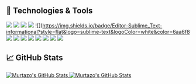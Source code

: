 
## 🔧 Technologies & Tools

![](https://img.shields.io/badge/OS-Linux-informational?style=flat&logo=linux&logoColor=white&color=6aa6f8)
![](https://img.shields.io/badge/OS-Windows-informational?style=flat&logo=windows&logoColor=white&color=6aa6f8)
![](https://img.shields.io/badge/Editor-VS_Code-informational?style=flat&logo=visual-studio-code&logoColor=white&color=6aa6f8)
![](https://img.shields.io/badge/Editor-PyCharm-informational?style=flat&logo=pycharm&logoColor=white&color=6aa6f8)
![](https://img.shields.io/badge/Editor-Sublime_Text-informational?style=flat&logo=sublime-text&logoColor=white&color=6aa6f8
![](https://img.shields.io/badge/Code-Python-informational?style=flat&logo=python&logoColor=white&color=6aa6f8)
![](https://img.shields.io/badge/Code-HTML5-informational?style=flat&logo=html5&logoColor=white&color=6aa6f8)
![](https://img.shields.io/badge/Code-CSS3-informational?style=flat&logo=css3&logoColor=white&color=6aa6f8)
![](https://img.shields.io/badge/Framework-Django-informational?style=flat&logo=django&logoColor=white&color=6aa6f8)
![](https://img.shields.io/badge/Framework-Django_REST_framework-informational?style=flat&logo=django-rest-framework&logoColor=white&color=6aa6f8)
![](https://img.shields.io/badge/Tool-Git-informational?style=flat&logo=git&logoColor=white&color=6aa6f8)
![](https://img.shields.io/badge/Tool-GitHub-informational?style=flat&logo=github&logoColor=white&color=6aa6f8)
![](https://img.shields.io/badge/Tool-PostgreSQL-informational?style=flat&logo=postgresql&logoColor=white&color=6aa6f8)


## &#x1f4c8; GitHub Stats

<a href="https://github.com/murtazoxurramov/murtazoxurramov">
  <img align="center" src="https://github-readme-stats.vercel.app/api/top-langs/?username=murtazoxurramov&hide=c%2B%2B,c,html&title_color=6aa6f8&text_color=8a919a&icon_color=6aa6f8&bg_color=0e1116" alt="Murtazo's GitHub Stats" />
</a>

<a href="https://github.com/murtazoxurramov/murtazoxurramov">
  <img align="center" src="https://github-readme-stats.vercel.app/api?username=murtazoxurramov&show_icons=true&line_height=27&count_private=true&title_color=6aa6f8&text_color=8a919a&icon_color=6aa6f8&bg_color=0e1116" alt="Murtazo's GitHub Stats" />
</a>



<!-- ### 🧑‍💻  This week, I spent my time on:

[![zhenye's wakatime stats](https://github-readme-stats.vercel.app/api/wakatime?username=murtazoxurramov&line_height=27&title_color=6aa6f8&text_color=8a919a&icon_color=6aa6f8&bg_color=0e1116)](https://github.com/murtazoxurramov/github-readme-stats)
-->


